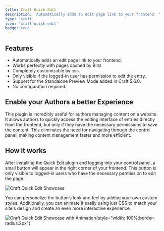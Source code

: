 ```yaml
---
title: Craft Quick Edit
description: 'Automatically adds an edit page link to your frontend. '
type: 'craft'
icon: 'craft-quick-edit'
badge: true
---
```


## Features

- Automatically adds an edit page link to your frontend.
- Works perfectly with pages cached by Blitz.
- Completely customizable by css.
- Only visible if the logged-in user has permission to edit the entry.
- Support for the Standalone Preview Mode added in Craft 5.6.0.
- No configuration required.

## Enable your Authors a better Experience

This plugin is incredibly useful for authors managing content on a website. It allows authors to quickly access the editing interface of entries directly from the frontend, but only if they have the necessary permissions to save the content. This eliminates the need for navigating through the control panel, making content management faster and more efficient.

## How it works 

After installing the Quick Edit plugin and logging into your control panel, a small button will appear in the right corner of your frontend. This button is only visible to logged-in users who have the necessary permission to edit the page.

![Craft Quick Edit Showcase](/images/bitmap/craft-quick-edit-showcase.png)

You can personalize the button’s look and feel by adding your own custom styles. Additionally, you can animate it easily using just CSS to match your site's design and create an even more interactive experience.

![Craft Quick Edit Showcase with Animation](/videos/gifs/craft-quick-edit-animation.gif){style="width: 100%;border-radius:2px"}
